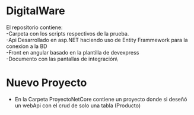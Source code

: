 # DigitalWare

El repositorio contiene:\
-Carpeta con los scripts respectivos de la prueba.\
-Api Desarrollado en asp.NET haciendo uso de Entity Frammework para la conexion a la BD\
-Front en angular basado en la plantilla de devexpress\
-Documento con las pantallas de integración\


# Nuevo Proyecto

- En la Carpeta ProyectoNetCore contiene un proyecto donde si deseñó un webApi con el crud de solo una tabla (Producto)
